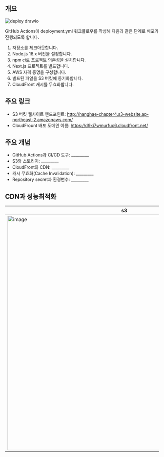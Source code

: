 ## 개요
![deploy drawio](https://github.com/user-attachments/assets/caceec84-ebb5-43b1-82c9-e93ba6295717)

GitHub Actions에 deployment.yml 워크플로우를 작성해 다음과 같은 단계로 배포가 진행되도록 합니다.

1. 저장소를 체크아웃합니다.
2. Node.js 18.x 버전을 설정합니다.
3. npm ci로 프로젝트 의존성을 설치합니다.
4. Next.js 프로젝트를 빌드합니다.
5. AWS 자격 증명을 구성합니다.
6. 빌드된 파일을 S3 버킷에 동기화합니다.
7. CloudFront 캐시를 무효화합니다.

## 주요 링크

- S3 버킷 웹사이트 엔드포인트: http://hanghae-chapter4.s3-website.ap-northeast-2.amazonaws.com/
- CloudFrount 배포 도메인 이름: https://d9ki7wmurfuc6.cloudfront.net/

## 주요 개념

- GitHub Actions과 CI/CD 도구: _________
- S3와 스토리지: _________
- CloudFront와 CDN: _________
- 캐시 무효화(Cache Invalidation): _________
- Repository secret과 환경변수: _________

## CDN과 성능최적화
|s3|cloudfront|
|------|---|
|<img width="765" alt="image" src="https://github.com/user-attachments/assets/18370c7d-7140-41d8-8faf-7836fb84fb23">|<img width="687" alt="image" src="https://github.com/user-attachments/assets/1eb1d28e-761a-413b-b724-227ad544cbd6">|


